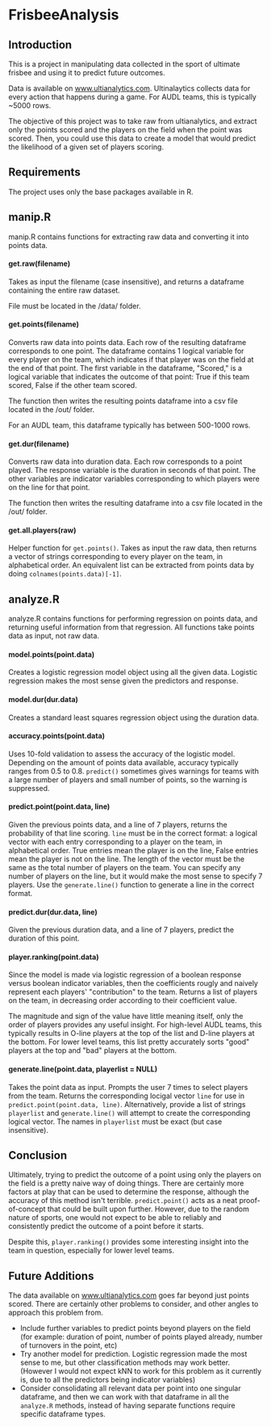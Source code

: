 # FrisbeeAnalysis

## Introduction
This is a project in manipulating data collected in the sport of ultimate frisbee and using it to predict future outcomes.

Data is available on www.ultianalytics.com. Ultinalaytics collects data for every action that happens during a game. For AUDL teams, this is typically ~5000 rows.

The objective of this project was to take raw from ultianalytics, and extract only the points scored and the players on the field when the point was scored. Then, you could use this data to create a model that would predict the likelihood of a given set of players scoring.

## Requirements
The project uses only the base packages available in R.

## manip.R
manip.R contains functions for extracting raw data and converting it into points data.

#### get.raw(filename)
Takes as input the filename (case insensitive), and returns a dataframe containing the entire raw dataset.

File must be located in the /data/ folder.

#### get.points(filename)
Converts raw data into points data. Each row of the resulting dataframe corresponds to one point. The dataframe contains 1 logical variable for every player on the team, which indicates if that player was on the field at the end of that point. The first variable in the dataframe, "Scored," is a logical variable that indicates the outcome of that point: True if this team scored, False if the other team scored.

The function then writes the resulting points dataframe into a csv file located in the /out/ folder.

For an AUDL team, this dataframe typically has between 500-1000 rows.

#### get.dur(filename)
Converts raw data into duration data. Each row corresponds to a point played. The response variable is the duration in seconds of that point. The other variables are indicator variables corresponding to which players were on the line for that point.

The function then writes the resulting dataframe into a csv file located in the /out/ folder.

#### get.all.players(raw)
Helper function for `get.points()`. Takes as input the raw data, then returns a vector of strings corresponding to every player on the team, in alphabetical order.
An equivalent list can be extracted from points data by doing `colnames(points.data)[-1]`.

## analyze.R
analyze.R contains functions for performing regression on points data, and returning useful information from that regression.
All functions take points data as input, not raw data.

#### model.points(point.data)
Creates a logistic regression model object using all the given data. Logistic regression makes the most sense given the predictors and response.

#### model.dur(dur.data)
Creates a standard least squares regression object using the duration data.

#### accuracy.points(point.data)
Uses 10-fold validation to assess the accuracy of the logistic model.
Depending on the amount of points data available, accuracy typically ranges from 0.5 to 0.8.
`predict()` sometimes gives warnings for teams with a large number of players and small number of points, so the warning is suppressed.

#### predict.point(point.data, line)
Given the previous points data, and a line of 7 players, returns the probability of that line scoring.
`line` must be in the correct format: a logical vector with each entry corresponding to a player on the team, in alphabetical order. True entries mean the player is on the line, False entries mean the player is not on the line. The length of the vector must be the same as the total number of players on the team. You can specify any number of players on the line, but it would make the most sense to specify 7 players.
Use the `generate.line()` function to generate a line in the correct format.

#### predict.dur(dur.data, line)
Given the previous duration data, and a line of 7 players, predict the duration of this point.

#### player.ranking(point.data)
Since the model is made via logistic regression of a boolean response versus boolean indicator variables, then the coefficients rougly and naively represent each players' "contribution" to the team. Returns a list of players on the team, in decreasing order according to their coefficient value.

The magnitude and sign of the value have little meaning itself, only the order of players provides any useful insight.
For high-level AUDL teams, this typically results in O-line players at the top of the list and D-line players at the bottom.
For lower level teams, this list pretty accurately sorts "good" players at the top and "bad" players at the bottom.

#### generate.line(point.data, playerlist = NULL)
Takes the point data as input. Prompts the user 7 times to select players from the team. Returns the corresponding locigal vector `line` for use in `predict.point(point.data, line)`.
Alternatively, provide a list of strings `playerlist` and `generate.line()` will attempt to create the corresponding logical vector. The names in `playerlist` must be exact (but case insensitive).

## Conclusion
Ultimately, trying to predict the outcome of a point using only the players on the field is a pretty naive way of doing things. There are certainly more factors at play that can be used to determine the response, although the accuracy of this method isn't terrible. `predict.point()` acts as a neat proof-of-concept that could be built upon further. However, due to the random nature of sports, one would not expect to be able to reliably and consistently predict the outcome of a point before it starts.

Despite this, `player.ranking()` provides some interesting insight into the team in question, especially for lower level teams.

## Future Additions
The data available on www.ultianalytics.com goes far beyond just points scored. There are certainly other problems to consider, and other angles to approach this problem from.
 * Include further variables to predict points beyond players on the field (for example: duration of point, number of points played already, number of turnovers in the point, etc)
 * Try another model for prediction. Logistic regression made the most sense to me, but other classification methods may work better. (However I would not expect kNN to work for this problem as it currently is, due to all the predictors being indicator variables)
 * Consider consolidating all relevant data per point into one singular dataframe, and then we can work with that dataframe in all the `analyze.R` methods, instead of having separate functions require specific dataframe types.